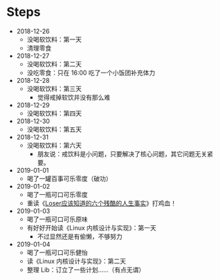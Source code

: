 # Steps

- 2018-12-26
    - 没喝软饮料：第一天
    - 清理零食
- 2018-12-27
    - 没喝软饮料：第二天
    - 没吃零食：只在 16:00 吃了一个小饭团补充体力
- 2018-12-28
    - 没喝软饮料：第三天
        - 觉得戒掉软饮并没有那么难
- 2018-12-29
    - 没喝软饮料：第四天
- 2018-12-30
    - 没喝软饮料：第五天
- 2018-12-31
    - 没喝软饮料：第六天
        - 朋友说：戒饮料是小问题，只要解决了核心问题，其它问题无关紧要。
- 2019-01-01
    - 喝了一罐百事可乐零度（破功）
- 2019-01-02
    - 喝了一瓶可口可乐零度
    - 重读《[Loser应该知道的六个残酷的人生事实](http://mp.weixin.qq.com/s?__biz=MzA5MTM0NzIwNQ==&mid=2649760227&idx=2&sn=89fcbaf26cb56a21da2c4364fa3c9359)》打鸡血！
- 2019-01-03
    - 喝了一瓶可口可乐原味
    - 有好好开始读《Linux 内核设计与实现》：第一天
        - 不过显然还是有偷懒，不够努力
- 2019-01-04
    - 喝了一瓶可口可乐健怡
    - 读《Linux 内核设计与实现》：第二天
    - 整理 Lib：订立了一些计划……（有点无谓）
